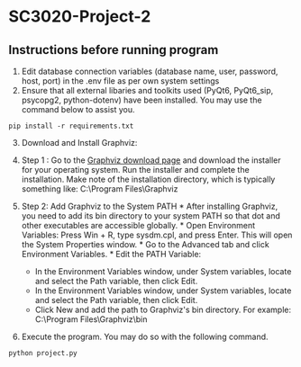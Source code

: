 # SC3020-Project-2
## Instructions before running program
1. Edit database connection variables (database name, user, password, host, port) in the .env file as per own system settings
2. Ensure that all external libaries and toolkits used (PyQt6, PyQt6_sip, psycopg2, python-dotenv) have been installed. You may use the command below to assist you.

```shell
pip install -r requirements.txt
```
3. Download and Install Graphviz:
  1. Step 1 : Go to the [Graphviz download page](https://graphviz.org/download/) and download the installer for your operating system. 
Run the installer and complete the installation. Make note of the installation directory, which is typically something like: C:\Program Files\Graphviz
  2. Step 2: Add Graphviz to the System PATH
    * After installing Graphviz, you need to add its bin directory to your system PATH so that dot and other executables are accessible globally.
    * Open Environment Variables: Press Win + R, type sysdm.cpl, and press Enter. This will open the System Properties window.
    * Go to the Advanced tab and click Environment Variables.
    * Edit the PATH Variable:
      * In the Environment Variables window, under System variables, locate and select the Path variable, then click Edit.
      * In the Environment Variables window, under System variables, locate and select the Path variable, then click Edit.
      * Click New and add the path to Graphviz's bin directory. For example: C:\Program Files\Graphviz\bin

4. Execute the program. You may do so with the following command.

```shell
python project.py
```